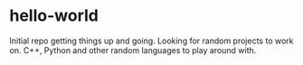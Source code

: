 # hello-world
Initial repo getting things up and going. Looking for random projects to work on. C++, Python and other random languages to play around with.
